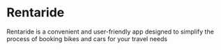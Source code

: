 # Rentaride
Rentaride is a convenient and user-friendly app designed to simplify the process of booking bikes and cars for your travel needs
